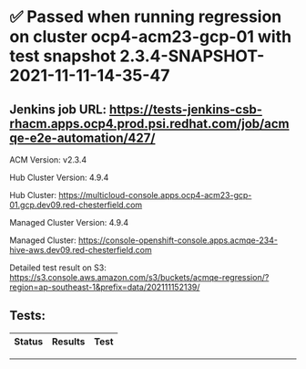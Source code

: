 # :white_check_mark: Passed when running regression on cluster ocp4-acm23-gcp-01 with test snapshot 2.3.4-SNAPSHOT-2021-11-11-14-35-47 

## Jenkins job URL: https://tests-jenkins-csb-rhacm.apps.ocp4.prod.psi.redhat.com/job/acmqe-e2e-automation/427/


ACM Version: v2.3.4

Hub Cluster Version: 4.9.4

Hub Cluster: https://multicloud-console.apps.ocp4-acm23-gcp-01.gcp.dev09.red-chesterfield.com

Managed Cluster Version: 4.9.4

Managed Cluster: https://console-openshift-console.apps.acmqe-234-hive-aws.dev09.red-chesterfield.com

Detailed test result on S3: https://s3.console.aws.amazon.com/s3/buckets/acmqe-regression/?region=ap-southeast-1&prefix=data/202111152139/

## Tests:

|Status|Results|Test|
|---|---|---|


---

